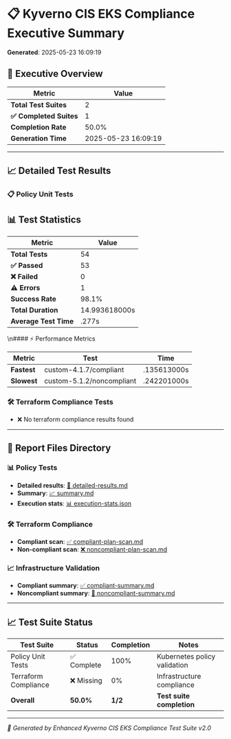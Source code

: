 # 📋 Kyverno CIS EKS Compliance Executive Summary

**Generated**: 2025-05-23 16:09:19

## 🎯 Executive Overview

| Metric | Value |
|--------|-------|
| **Total Test Suites** | 2 |
| **✅ Completed Suites** | 1 |
| **Completion Rate** | 50.0% |
| **Generation Time** | 2025-05-23 16:09:19 |

---

## 📈 Detailed Test Results

### 📋 Policy Unit Tests

## 📊 Test Statistics

| Metric | Value |
|--------|-------|
| **Total Tests** | 54 |
| **✅ Passed** | 53 |
| **❌ Failed** | 0 |
| **⚠️ Errors** | 1 |
| **Success Rate** | 98.1% |
| **Total Duration** | 14.993618000s |
| **Average Test Time** | .277s |
\n#### ⚡ Performance Metrics

| Metric | Test | Time |
|--------|------|------|
| **Fastest** | custom-4.1.7/compliant | .135613000s |
| **Slowest** | custom-5.1.2/noncompliant | .242201000s |

### 🛠️ Terraform Compliance Tests
- ❌ No terraform compliance results found

---

## 📁 Report Files Directory

### 📊 Policy Tests
- **Detailed results**: [🗾 detailed-results.md](policy-tests/detailed-results.md)
- **Summary**: [📈 summary.md](policy-tests/summary.md)
- **Execution stats**: [📊 execution-stats.json](policy-tests/execution-stats.json)

### 🛠️ Terraform Compliance
- **Compliant scan**: [✅ compliant-plan-scan.md](terraform-compliance/compliant-plan-scan.md)
- **Non-compliant scan**: [❌ noncompliant-plan-scan.md](terraform-compliance/noncompliant-plan-scan.md)

### 📈 Infrastructure Validation
- **Compliant summary**: [✅ compliant-summary.md](compliance/compliant-summary.md)
- **Noncompliant summary**: [🔴 noncompliant-summary.md](compliance/noncompliant-summary.md)

---

## 📈 Test Suite Status

| Test Suite | Status | Completion | Notes |
|------------|--------|------------|-------|
| Policy Unit Tests | ✅ Complete | 100% | Kubernetes policy validation |
| Terraform Compliance | ❌ Missing | 0% | Infrastructure compliance |
| **Overall** | **50.0%** | **1/2** | **Test suite completion** |

---

*🤖 Generated by Enhanced Kyverno CIS EKS Compliance Test Suite v2.0*
